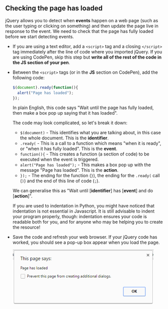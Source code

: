 ## Checking the page has loaded

jQuery allows you to detect when **events** happen on a web page (such as the user typing or clicking on something) and then update the page live in response to the event. We need to check that the page has fully loaded before we start detecting events.

- If you are using a text editor, add a `<script>` tag and a closing `</script>` tag immediately after the line of code where you imported jQuery. If you are using CodePen, skip this step but **write all of the rest of the code in the JS section of your pen**.

- Between the `<script>` tags (or in the **JS** section on CodePen), add the following code:

  ```JavaScript
  $(document).ready(function(){
    alert("Page has loaded");
  });
  ```
  
  In plain English, this code says "Wait until the page has fully loaded, then make a box pop up saying that it has loaded".

  The code may look complicated, so let's break it down:
  
  - `$(document)` - This identifies what you are talking about, in this case the whole document. This is the **identifier**.
  - `.ready(` - This is a call to a function which means "when it is ready", or "when it has fully loaded". This is the **event**.
  - `function(){` - This creates a function (a section of code) to be executed when the event is triggered.
  - `alert("Page has loaded");` - This makes a box pop up with the message "Page has loaded". This is the **action**.
  - `});` - The ending for the function (`}`), the ending for the `.ready(` call (`)`) and the end of this line of code (`;`).

  We can generalise this as "Wait until [**identifier**] has [**event**] and do [**action**]".

  If you are used to indentation in Python, you might have noticed that indentation is not essential in Javascript. It is still advisable to indent your program properly, though: indentation ensures your code is readable both for you, and for anyone who may be helping you to create the resource! 

- Save the code and refresh your web browser. If your jQuery code has worked, you should see a pop-up box appear when you load the page.

  ![Page loaded dialogue](images/page-has-loaded.png)

